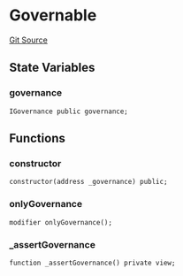 # Governable
[Git Source](https://github.com/TOKnetwork/contracts/blob/155f729fd8db0676297384375468d4d45b8aa44e/contracts/common/governance/Governable.sol)


## State Variables
### governance

```solidity
IGovernance public governance;
```


## Functions
### constructor


```solidity
constructor(address _governance) public;
```

### onlyGovernance


```solidity
modifier onlyGovernance();
```

### _assertGovernance


```solidity
function _assertGovernance() private view;
```

